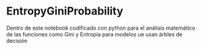 # EntropyGiniProbability
Dentro de este notebook codificado con python para el análisis matemático de las funciones como Gini y Entropia para modelos ue usan árbles de decisión
